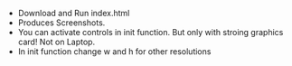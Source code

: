 - Download and Run index.html
- Produces Screenshots.
- You can activate controls in init function. But only with stroing graphics card! Not on Laptop.
- In init function change w and h for other resolutions
